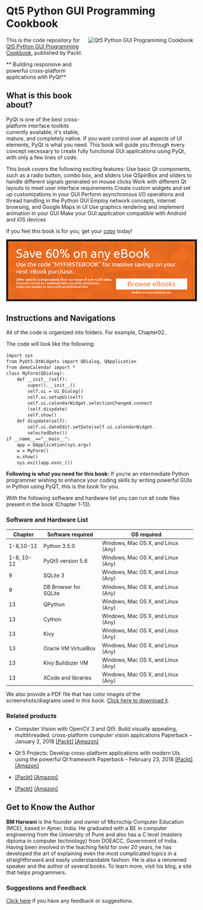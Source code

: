 # Qt5 Python GUI Programming Cookbook

<a href="https://www.packtpub.com/application-development/qt5-python-gui-programming-cookbook?utm_source=github&utm_medium=repository&utm_campaign=9781788831000 "><img src="https://d1ldz4te4covpm.cloudfront.net/sites/default/files/imagecache/ppv4_main_book_cover/B09894_cover.png" alt="Qt5 Python GUI Programming Cookbook" height="256px" align="right"></a>

This is the code repository for [Qt5 Python GUI Programming Cookbook](https://www.packtpub.com/application-development/qt5-python-gui-programming-cookbook?utm_source=github&utm_medium=repository&utm_campaign=9781788831000 ), published by Packt.

**	Building responsive and powerful cross-platform applications with PyQt**

## What is this book about?
PyQt is one of the best cross-platform interface toolkits currently available; it's stable, mature, and completely native. If you want control over all aspects of UI elements, PyQt is what you need. This book will guide you through every concept necessary to create fully functional GUI applications using PyQt, with only a few lines of code.

This book covers the following exciting features:
Use basic Qt components, such as a radio button, combo box, and sliders 
Use QSpinBox and sliders to handle different signals generated on mouse clicks 
Work with different Qt layouts to meet user interface requirements 
Create custom widgets and set up customizations in your GUI 
Perform asynchronous I/O operations and thread handling in the Python GUI 
Employ network concepts, internet browsing, and Google Maps in UI 
Use graphics rendering and implement animation in your GUI 
Make your GUI application compatible with Android and iOS devices 

If you feel this book is for you, get your [copy](https://www.amazon.com/dp/1-788-83100-4) today!

<a href="https://www.packtpub.com/?utm_source=github&utm_medium=banner&utm_campaign=GitHubBanner"><img src="https://raw.githubusercontent.com/PacktPublishing/GitHub/master/GitHub.png" 
alt="https://www.packtpub.com/" border="5" /></a>

## Instructions and Navigations
All of the code is organized into folders. For example, Chapter02.

The code will look like the following:
```
import sys
from PyQt5.QtWidgets import QDialog, QApplication
from demoCalendar import *
class MyForm(QDialog):
    def __init__(self):
        super().__init__()
        self.ui = Ui_Dialog()
        self.ui.setupUi(self)
        self.ui.calendarWidget.selectionChanged.connect
        (self.dispdate)
        self.show()
    def dispdate(self):
        self.ui.dateEdit.setDate(self.ui.calendarWidget.
        selectedDate())
if __name__=="__main__":
    app = QApplication(sys.argv)
    w = MyForm()
    w.show()
    sys.exit(app.exec_())
```

**Following is what you need for this book:**
If you’re an intermediate Python programmer wishing to enhance your coding skills by writing powerful GUIs in Python using PyQT, this is the book for you.

With the following software and hardware list you can run all code files present in the book (Chapter 1-13).
### Software and Hardware List
| Chapter | Software required | OS required |
| -------- | ------------------------------------ | ----------------------------------- |
| 1-8,10-12  | Python 3.5.0 | Windows, Mac OS X, and Linux (Any) |
| 1-8, 10-12 | PyQt5 version 5.6 | Windows, Mac OS X, and Linux (Any) |
| 9 | SQLite 3 | Windows, Mac OS X, and Linux (Any) |
| 9 | DB Browser for SQLite | Windows, Mac OS X, and Linux (Any) |
| 13 | QPython | Windows, Mac OS X, and Linux (Any) |
| 13 | Cython | Windows, Mac OS X, and Linux (Any) |
| 13 | Kivy | Windows, Mac OS X, and Linux (Any) |
| 13 | Oracle VM VirtualBox | Windows, Mac OS X, and Linux (Any) |
| 13 | Kivy Buildozer VM | Windows, Mac OS X, and Linux (Any) |
| 13 | XCode and libraries | Windows, Mac OS X, and Linux (Any) |

We also provide a PDF file that has color images of the screenshots/diagrams used in this book. [Click here to download it](https://www.packtpub.com/sites/default/files/downloads/Qt5PythonGUIProgrammingCookbook_ColorImages.pdf).

### Related products
* Computer Vision with OpenCV 3 and Qt5: Build visually appealing, multithreaded, cross-platform computer vision applications Paperback  – January 2, 2018  [[Packt]](https://www.amazon.com/Computer-Vision-OpenCV-multithreaded-cross-platform/dp/178847239X/ref=sr_1_1?ie=UTF8&qid=1532586055&sr=8-1&keywords=Computer+Vision+with+OpenCV+3+and+Qt5&dpID=51Z4u1hLAzL&preST=_SX218_BO1,204,203,200_QL40_&dpSrc=srch&utm_source=github&utm_medium=repository&utm_campaign=) [[Amazon]](https://www.amazon.com/dp/1-788-47239-X)

* Qt 5 Projects: Develop cross-platform applications with modern UIs using the powerful Qt framework Paperback  – February 23, 2018  [[Packt]](https://www.amazon.com/Qt-Projects-cross-platform-applications-framework/dp/1788293886/ref=sr_1_2_sspa?s=books&ie=UTF8&qid=1532586126&sr=1-2-spons&keywords=Qt+5+Projects&psc=1&utm_source=github&utm_medium=repository&utm_campaign=) [[Amazon]](https://www.amazon.com/dp/)

*  [[Packt]]() [[Amazon]](https://www.amazon.com/dp/)

*  [[Packt]]() [[Amazon]](https://www.amazon.com/dp/)

## Get to Know the Author
**BM Harwani**
is the founder and owner of Microchip Computer Education (MCE), based in Ajmer, India. He graduated with a BE in computer engineering from the University of Pune and also has a C level (masters diploma in computer technology) from DOEACC, Government of India. Having been involved in the teaching field for over 20 years, he has developed the art of explaining even the most complicated topics in a straightforward and easily understandable fashion. He is also a renowned speaker and the author of several books. To learn more, visit his blog, a site that helps programmers.

### Suggestions and Feedback
[Click here](https://docs.google.com/forms/d/e/1FAIpQLSdy7dATC6QmEL81FIUuymZ0Wy9vH1jHkvpY57OiMeKGqib_Ow/viewform) if you have any feedback or suggestions.


